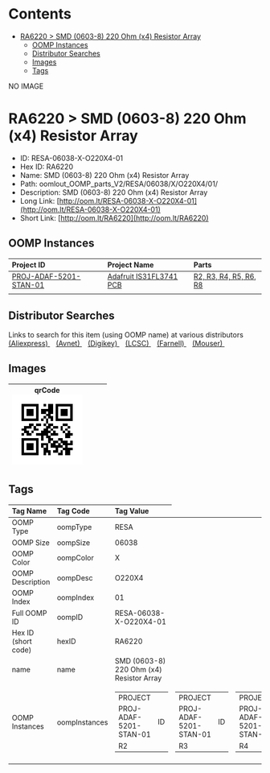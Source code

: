 



Contents
========

* [RA6220 > SMD (0603-8) 220 Ohm (x4) Resistor Array](#ra6220--smd-0603-8-220-ohm-x4-resistor-array)
	* [OOMP Instances](#oomp-instances)
	* [Distributor Searches](#distributor-searches)
	* [Images](#images)
	* [Tags](#tags)
  
NO IMAGE  
# RA6220 > SMD (0603-8) 220 Ohm (x4) Resistor Array

- ID: RESA-06038-X-O220X4-01
- Hex ID: RA6220
- Name: SMD (0603-8) 220 Ohm (x4) Resistor Array
- Path: oomlout_OOMP_parts_V2/RESA/06038/X/O220X4/01/
- Description: SMD (0603-8) 220 Ohm (x4) Resistor Array
- Long Link: [http://oom.lt/RESA-06038-X-O220X4-01](http://oom.lt/RESA-06038-X-O220X4-01)
- Short Link: [http://oom.lt/RA6220](http://oom.lt/RA6220)

## OOMP Instances
  

|Project ID|Project Name|Parts|
| :--- | :--- | :--- |
|[PROJ-ADAF-5201-STAN-01](https://github.com/oomlout/oomlout_OOMP_projects_V2/tree/main/PROJ/ADAF/5201/STAN/01/)|[Adafruit IS31FL3741 PCB](https://github.com/oomlout/oomlout_OOMP_projects_V2/tree/main/PROJ/ADAF/5201/STAN/01/)|[R2, R3, R4, R5, R6, R8](https://github.com/oomlout/oomlout_OOMP_projects_V2/tree/main/PROJ/ADAF/5201/STAN/01/)|
||||

## Distributor Searches
  
Links to search for this item (using OOMP name) at various distributors  
[(Aliexpress) ](https://www.aliexpress.com/wholesale?SearchText=1117SMD+0603-8+220+Ohm+x4+Resistor+Array)&nbsp;&nbsp;&nbsp;[(Avnet) ](https://www.avnet.com/shop/us/search/SMD+0603-8+220+Ohm+x4+Resistor+Array)&nbsp;&nbsp;&nbsp;[(Digikey) ](https://www.digikey.co.uk/en/products/result?s=SMD+0603-8+220+Ohm+x4+Resistor+Array)&nbsp;&nbsp;&nbsp;[(LCSC) ](https://www.lcsc.com/search?q=SMD+0603-8+220+Ohm+x4+Resistor+Array)&nbsp;&nbsp;&nbsp;[(Farnell) ](https://uk.farnell.com/search?st=SMD+0603-8+220+Ohm+x4+Resistor+Array)&nbsp;&nbsp;&nbsp;[(Mouser) ](https://www.mouser.com/c/?q=SMD+0603-8+220+Ohm+x4+Resistor+Array)&nbsp;&nbsp;&nbsp;
## Images
  

|qrCode<br>[![](https://raw.githubusercontent.com/oomlout/oomlout_OOMP_parts_V2/main/RESA/06038/X/O220X4/01/qrCode_140.png)](https://github.com/oomlout/oomlout_OOMP_parts_V2/tree/main/RESA/06038/X/O220X4/01/qrCode.png)||||
| :---: | :---: | :---: | :---: |

## Tags
  

|Tag Name|Tag Code|Tag Value|
| :--- | :--- | :--- |
|OOMP Type|oompType|RESA|
|OOMP Size|oompSize|06038|
|OOMP Color|oompColor|X|
|OOMP Description|oompDesc|O220X4|
|OOMP Index|oompIndex|01|
|Full OOMP ID|oompID|RESA-06038-X-O220X4-01|
|Hex ID (short code)|hexID|RA6220|
|name|name|SMD (0603-8) 220 Ohm (x4) Resistor Array|
|OOMP Instances|oompInstances|<table><tr><td>PROJECT</td></tr><tr><td> PROJ-ADAF-5201-STAN-01</td><td> ID</td></tr><tr><td> R2</td></tr></table></td><td> <table><tr><td>PROJECT</td></tr><tr><td> PROJ-ADAF-5201-STAN-01</td><td> ID</td></tr><tr><td> R3</td></tr></table></td><td> <table><tr><td>PROJECT</td></tr><tr><td> PROJ-ADAF-5201-STAN-01</td><td> ID</td></tr><tr><td> R4</td></tr></table></td><td> <table><tr><td>PROJECT</td></tr><tr><td> PROJ-ADAF-5201-STAN-01</td><td> ID</td></tr><tr><td> R5</td></tr></table></td><td> <table><tr><td>PROJECT</td></tr><tr><td> PROJ-ADAF-5201-STAN-01</td><td> ID</td></tr><tr><td> R6</td></tr></table></td><td> <table><tr><td>PROJECT</td></tr><tr><td> PROJ-ADAF-5201-STAN-01</td><td> ID</td></tr><tr><td> R8</td></tr></table>|
||||
